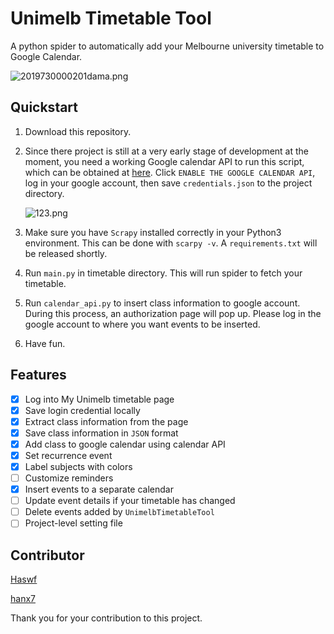# Unimelb Timetable Tool

A python spider to automatically add your Melbourne university timetable to Google Calendar. 

![2019730000201dama.png](https://i.loli.net/2019/07/29/5d3efcac87fb623378.png)

## Quickstart

1. Download this repository.

2. Since there project is still at a very early stage of development at the moment, you need a working Google calendar API to run this script, which can be obtained at [here](https://developers.google.com/calendar/quickstart/python). Click `ENABLE THE GOOGLE CALENDAR API`, log in your google account, then save `credentials.json` to the project directory.

   ![123.png](https://i.loli.net/2019/07/29/5d3efece91c4e24939.png)

3. Make sure you have `Scrapy` installed correctly in your Python3 environment. This can be done with `scarpy -v`. A `requirements.txt` will be released shortly.

4. Run `main.py` in timetable directory. This will run spider to fetch your timetable.

5. Run `calendar_api.py` to insert class information to google account. During this process, an authorization page will pop up. Please log in the google account to where you want events to be inserted.

6. Have fun.

## Features

- [x] Log into My Unimelb timetable page
- [x] Save login credential locally
- [x] Extract class information from the page
- [x] Save class information in `JSON` format
- [x] Add class to google calendar using calendar API
- [x] Set recurrence event
- [x] Label subjects with colors
- [ ] Customize reminders 
- [x] Insert events to a separate calendar
- [ ] Update event details if your timetable has changed
- [ ] Delete events added by `UnimelbTimetableTool`
- [ ] Project-level setting file
  
## Contributor

  [Haswf](https://github.com/Haswf)

  [hanx7](https://github.com/hanx7)

  Thank you for your contribution to this project.
